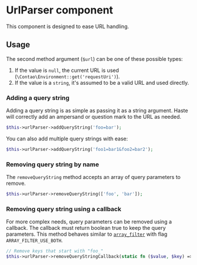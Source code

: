 # UrlParser component

This component is designed to ease URL handling.


## Usage ##

The second method argument (`$url`) can be one of these possible types:

1. If the value is `null`, the current URL is used (`\Contao\Environment::get('requestUri')`).
2. If the value is a `string`, it's assumed to be a valid URL and used directly.

### Adding a query string ###

Adding a query string is as simple as passing it as a string argument.
Haste will correctly add an ampersand or question mark to the URL as needed.

```php
$this->urlParser->addQueryString('foo=bar');
```

You can also add multiple query strings with ease:

```php
$this->urlParser->addQueryString('foo1=bar1&foo2=bar2');
```


### Removing query string by name ###

The `removeQueryString` method accepts an array of query parameters to remove.

```php
$this->urlParser->removeQueryString(['foo', 'bar']);
```


### Removing query string using a callback ###

For more complex needs, query parameters can be removed using a callback.
The callback must return boolean true to keep the query parameters.
This method behaves similar to [`array_filter`](https://php.net/array_filter)
with flag `ARRAY_FILTER_USE_BOTH`.

```php
// Remove keys that start with "foo_"
$this->urlParser->removeQueryStringCallback(static fn ($value, $key) => str_contains($key, 'foo_'));
```
